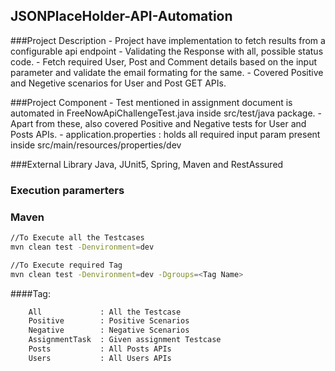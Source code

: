 ## JSONPlaceHolder-API-Automation

###Project Description
    - Project have implementation to fetch results from a configurable api endpoint
    - Validating the Response with all, possible status code.
    - Fetch required User, Post and Comment details based on the input parameter and validate the email formating for the same.
    - Covered Positive and Negetive scenarios for User and Post GET APIs.

###Project Component
    - Test mentioned in assignment document is automated in FreeNowApiChallengeTest.java inside src/test/java package.
    - Apart from these, also covered Positive and Negative tests for User and Posts APIs.
    - application.properties    : holds all required input param present inside src/main/resources/properties/dev

###External Library
    Java, JUnit5, Spring, Maven and RestAssured

### Execution paramerters
### Maven
```sh 
//To Execute all the Testcases
mvn clean test -Denvironment=dev

//To Execute required Tag
mvn clean test -Denvironment=dev -Dgroups=<Tag Name>
```
####Tag:
```sh 
    All             : All the Testcase
    Positive        : Positive Scenarios
    Negative        : Negative Scenarios
    AssignmentTask  : Given assignment Testcase
    Posts           : All Posts APIs
    Users           : All Users APIs
```

